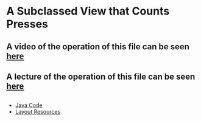 # A Subclassed View that Counts Presses

## A video of the operation of this file can be seen [here](https://www.youtube.com/watch?v=JRnLsKjzIzg)
## A lecture of the operation of this file can be seen [here](https://www.youtube.com/watch?v=m7BHzptFEUA)

## 

 - [Java Code](./app/src/main/java/com/example/pckosek/customviews_04) <br>
 - [Layout Resources](./app/src/main/res/layout)